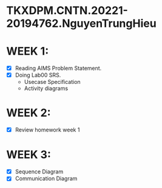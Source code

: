 # TKXDPM.CNTN.20221-20194762.NguyenTrungHieu
# WEEK 1:
- [x] Reading AIMS Problem Statement.
- [x] Doing Lab00 SRS.
  - Usecase Specification
  - Activity diagrams
 # WEEK 2:
 - [x] Review homework week 1
 # WEEK 3:
 - [x] Sequence Diagram
 - [x] Communication Diagram
